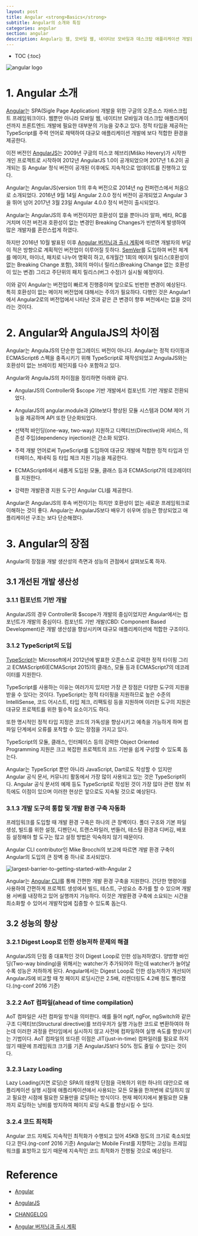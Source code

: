 ```yaml
---
layout: post
title: Angular <strong>Basics</strong>
subtitle: Angular의 소개와 특징
categories: angular
section: angular
description: Angular는 웹, 모바일 웹, 네이티브 모바일과 데스크탑 애플리케이션 개발을 위한 구글의 오픈소스 자바스크립트 프레임워크이다. 프론트엔드 개발에 필요한 대부분의 기능을 갖추고 있으며 정적 타입을 제공하는 TypeScript를 주력 언어로 채택하여 대규모 애플리케이션 개발에 보다 적합한 환경을 제공한다.
---
```


* TOC
{:toc}

![angular logo](/img/angular-logo.png)

# 1. Angular 소개

[Angular](https://angular.io/)는 SPA(Sigle Page Application) 개발을 위한 구글의 오픈소스 자바스크립트 프레임워크이다. 웹뿐만 아니라 모바일 웹, 네이티브 모바일과 데스크탑 애플리케이션까지 프론트엔드 개발에 필요한 대부분의 기능을 갖추고 있다. 정적 타입을 제공하는 TypeScript를 주력 언어로 채택하여 대규모 애플리케이션 개발에 보다 적합한 환경을 제공한다.

이전 버전인 [AngularJS](https://angularjs.org/)는 2009년 구글의 미스코 헤브리(Miško Hevery)가 시작한 개인 프로젝트로 시작하여 2012년 AngularJS 1.0이 공개되었으며 2017년 1.6.2이 공개되는 등 Angular 정식 버전이 공개된 이후에도 지속적으로 업데이트를 진행하고 있다.

Angular는 AngularJS(version 1)의 후속 버전으로 2014년 ng 컨퍼런스에서 처음으로 소개되었다. 2016년 9월 14일 Angular 2.0.0 정식 버전이 공개되었고 Angular 3을 뛰어 넘어 2017년 3월 23일 Angular 4.0.0 정식 버전이 출시되었다.

Angular는 AngularJS의 후속 버전이지만 호환성이 없을 뿐아니라 알파, 베타, RC를 거치며 이전 버전과 호환성이 없는 변경인 Breaking Changes가 빈번하게 발생하여 많은 개발자를 혼란스럽게 하였다.

하지만 2016년 10월 발표된 이후 [Angular 버저닝과 출시 계획](http://angularjs.blogspot.kr/2016/10/versioning-and-releasing-angular.html)에 따르면 개발자의 부담이 적은 방향으로 계획적인 버전업이 이루어질 듯하다. [SemVer](http://semver.org/lang/ko/)를 도입하여 버전 체계를 메이저, 마이너, 패치로 나누어 명확히 하고, 6개월간 1회의 메이저 릴리스(호환성이 없는 Breaking Change 포함), 3회의 마이너 릴리스(Breaking Change 없는 호환성이 있는 변경) 그리고 주단위의 패치 릴리스(버그 수정)가 실시될 예정이다.

이와 같이 Angular는 버전업이 빠르게 진행중이며 앞으로도 빈번한 변경이 예상된다. 특히 호환성이 없는 메이저 버전업에 대해서는 주의가 필요하다. 다행인 것은 Angular1에서 Angular2로의 버전업에서 나타난 것과 같은 큰 변경이 향후 버전에서는 없을 것이라는 것이다.

# 2. Angular와 AngulaJS의 차이점

Angular는 AngulaJS의 단순한 업그레이드 버전이 아니다. Angular는 정적 타이핑과 ECMAScript6 스펙을 충족시키기 위해 TypeScript로 재작성되었고 AngulaJS와는 호환성이 없는 브레이킹 체인지를 다수 포함하고 있다.

Angular와 AngulaJS의 차이점을 정리하면 아래와 같다.

- AngularJS의 Controller와 $scope 기반 개발에서 컴포넌트 기반 개발로 전환되었다.

- AngularJS의 angular.module과 jQlite보다 향상된 모듈 시스템과 DOM 제어 기능을 제공하며 API 또한 단순화되었다.

- 선택적 바인딩(one-way, two-way) 지원하고 디렉티브(Directive)와 서비스, 의존성 주입(dependency injection)은 간소화 되었다.

- 주력 개발 언어로써 TypeScript를 도입하여 대규모 개발에 적합한 정적 타입과 인터페이스, 제네릭 등 타입 체크 지원 기능을 제공한다. 

- ECMAScript6에서 새롭게 도입된 모듈, 클래스 등과 ECMAScript7의 데코레이터를 지원한다.

- 강력한 개발환경 지원 도구인 Angular CLI를 제공한다.

Angular은 AngularJS의 후속 버전이기는 하지만 호환성이 없는 새로운 프레임워크로 이해하는 것이 좋다. Angular는 AngularJS보다 배우기 쉬우며 성능은 향상되었고 애플리케이션 구조는 보다 단순해졌다.

# 3. Angular의 장점

Angular의 장점을 개발 생산성의 측면과 성능의 관점에서 살펴보도록 하자.

## 3.1 개선된 개발 생산성

### 3.1.1 컴포넌트 기반 개발

AngularJS의 경우 Controller와 $scope가 개발의 중심이었지만 Angular에서는 컴포넌트가 개발의 중심이다. 컴포넌트 기반 개발(CBD: Component Based Development)은 개발 생산성을 향상시키며 대규모 애플리케이션에 적합한 구조이다.

### 3.1.2 TypeScript의 도입

[TypeScript](./typescript-introduction)는 Microsoft에서 2012년에 발표한 오픈소스로 강력한 정적 타이핑 그리고 ECMAScript6(ECMAScript 2015)의 클래스, 모듈 등과 ECMAScript7의 데코레이터를 지원한다.

TypeScript를 사용하는 이유는 여러가지 있지만 가장 큰 장점은 다양한 도구의 지원을 받을 수 있다는 것이다. TypeScript는 정적 타이핑을 지원하므로 높은 수준의 IntelliSense, 코드 어시스트, 타입 체크, 리팩토링 등을 지원하며 이러한 도구의 지원은 대규모 프로젝트를 위한 필수적 요소이기도 하다.

또한 명시적인 정적 타입 지정은 코드의 가독성을 향상시키고 예측을 가능하게 하며 컴파일 단계에서 오류를 포착할 수 있는 장점을 가지고 있다.

TypeScript의 모듈, 클래스, 인터페이스 등의 강력한 Object Oriented Programming 지원은 크고 복잡한 프로젝트의 코드 기반을 쉽게 구성할 수 있도록 돕는다.

Angular는 TypeScript 뿐만 아니라 JavaScript, Dart로도 작성할 수 있지만 Angular 공식 문서, 커뮤니티 활동에서 가장 많이 사용되고 있는 것은 TypeScript이다. Angular 공식 문서의 예제 등도 TypeScript로 작성된 것이 가장 많아 관련 정보 취득에도 이점이 있으며 이러한 현상은 앞으로도 지속될 것으로 예상된다.

### 3.1.3 개발 도구의 통합 및 개발 환경 구축 자동화

프레임워크를 도입할 때 개발 환경 구축은 하나의 큰 장벽이다. 폴더 구조와 기본 파일 생성, 빌드를 위한 설정, 디펜던시, 트랜스파일러, 번들러, 테스팅 환경과 디버깅, 배포 등 설정해야 할 도구는 많고 설정 방법은 익숙하지 않기 때문이다.

Angular CLI contributor인 Mike Brocchi‏의 보고에 따르면 개발 환경 구축이 Angular의 도입의 큰 장벽 중 하나로 조사되었다.

![largest-barrier-to-getting-started-with-Angular 2](img/largest-barrier-to-getting-started-with-Angular2.png)

Angular는 [Angular CLI](https://cli.angular.io/)를 통해 간편한 개발 환경 구축을 지원한다. 간단한 명령어를 사용하여 간편하게 프로젝트 생성에서 빌드, 테스트, 구성요소 추가를 할 수 있으며 개발용 서버를 내장하고 있어 실행까지 가능하다. 이것은 개발환경 구축에 소요되는 시간을 최소화할 수 있어서 개발작업에 집중할 수 있도록 돕는다.

## 3.2 성능의 향상

### 3.2.1 Digest Loop로 인한 성능저하 문제의 해결

AngularJS의 단점 중 대표적인 것이 Digest Loop로 인한 성능저하였다. 양방향 바인딩(Two-way binding)을 위해서는 watcher가 추가되어야 하는데 watcher가 늘어날수록 성능은 저하하게 된다. Angular에서는 Digest Loop로 인한 성능저하가 개선되어 AngularJS에 비교할 때 첫 페이지 로딩시간은 2.5배, 리렌더링도 4.2배 정도 빨라졌다.(ng-conf 2016 기준)

### 3.2.2 AoT 컴파일(ahead of time compilation)

AoT 컴파일은 사전 컴파일 방식을 의미한다. 예를 들어 ngIf, ngFor, ngSwitch와 같은 구조 디렉티브(Structural directive)를 브라우저가 실행 가능한 코드로 변환하여야 하는데 이러한 과정을 런타임에서 실시하지 않고 사전에 컴파일하여 실행 속도를 향상시키는 기법이다. AoT 컴파일의 또다른 이점은 JIT(just-in-time) 컴파일러를 필요로 하지 않기 때문에 프레임워크 크기를 기존 AngularJS보다 50% 정도 줄일 수 있다는 것이다.

### 3.2.3 Lazy Loading

Lazy Loading(지연 로딩)은 SPA의 태생적 단점을 극복하기 위한 하나의 대안으로 애플리케이션 실행 시점에 애플리케이션에서 사용되는 모든 모듈을 한꺼번에 로딩하지 않고 필요한 시점에 필요한 모듈만을 로딩하는 방식이다. 현재 페이지에서 불필요한 모듈까지 로딩하는 낭비를 방지하여 페이지 로딩 속도를 향상시킬 수 있다.

### 3.2.4 코드 최적화

Angular 코드 자체도 지속적인 최적화가 수행되고 있어 45KB 정도의 크기로 축소되었다고 한다.(ng-conf 2016 기준) Angular는 Mobile First를 지향하는 고성능 프레임워크를 표방하고 있기 때문에 지속적인 코드 최적화가 진행될 것으로 예상된다.

# Reference

* [Angular](https://angular.io/)

* [AngularJS](https://angularjs.org/)

* [CHANGELOG](https://github.com/angular/angular/blob/master/CHANGELOG.md)

* [Angular 버저닝과 출시 계획](http://angularjs.blogspot.kr/2016/10/versioning-and-releasing-angular.html)
